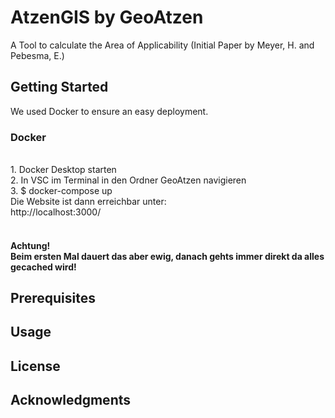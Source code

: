 # AtzenGIS by GeoAtzen 
A Tool to calculate the Area of Applicability (Initial Paper by Meyer, H. and Pebesma, E.)
<h2> Getting Started</h2>
We used Docker to ensure an easy deployment.

<h3>Docker</h3>
<br>
1. Docker Desktop starten
<br>
2. In VSC im Terminal in den Ordner GeoAtzen navigieren
<br>
3. $ docker-compose up
<br>
Die Website ist dann erreichbar unter:<br>
http://localhost:3000/
<br>
<br>
<h4> Achtung!
<br>
Beim ersten Mal dauert das aber ewig, danach gehts immer direkt da alles gecached wird!
<br>
<h2>Prerequisites</h2>

<h2>Usage</h2>

<h2>License</h2>

<h2>Acknowledgments</h2>
